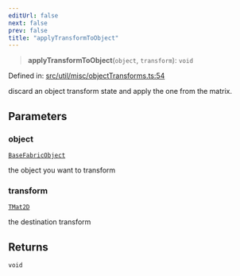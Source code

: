 ```yaml
---
editUrl: false
next: false
prev: false
title: "applyTransformToObject"
---
```


> **applyTransformToObject**(`object`, `transform`): `void`

Defined in: [src/util/misc/objectTransforms.ts:54](https://github.com/fabricjs/fabric.js/blob/fea1b29b7495d9634e300bd4bfa43de097745805/src/util/misc/objectTransforms.ts#L54)

discard an object transform state and apply the one from the matrix.

## Parameters

### object

[`BaseFabricObject`](/api/classes/basefabricobject/)

the object you want to transform

### transform

[`TMat2D`](/api/type-aliases/tmat2d/)

the destination transform

## Returns

`void`
